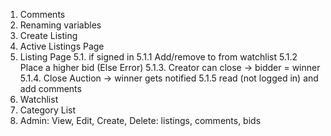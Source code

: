 1. Comments
2. Renaming variables
3. Create Listing
4. Active Listings Page
5. Listing Page
    5.1. if signed in
    5.1.1 Add/remove to from watchlist
    5.1.2 Place a higher bid (Else Error)
    5.1.3. Creator can close -> bidder = winner
    5.1.4. Close Auction -> winner gets notified
    5.1.5 read (not logged in) and add comments
6. Watchlist
7. Category List
8. Admin: View, Edit, Create, Delete: 
    listings, comments, bids
